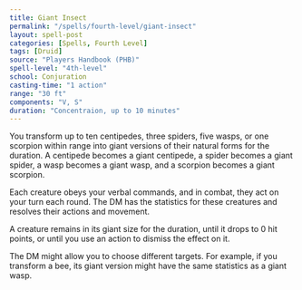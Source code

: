 ```yaml
---
title: Giant Insect
permalink: "/spells/fourth-level/giant-insect"
layout: spell-post
categories: [Spells, Fourth Level]
tags: [Druid]
source: "Players Handbook (PHB)"
spell-level: "4th-level"
school: Conjuration
casting-time: "1 action"
range: "30 ft"
components: "V, S"
duration: "Concentraion, up to 10 minutes"
---
```


You transform up to ten centipedes, three spiders, five wasps, or one scorpion within range into giant versions of their natural forms for the duration. A centipede becomes a giant centipede, a spider becomes a giant spider, a wasp becomes a giant wasp, and a scorpion becomes a giant scorpion.

Each creature obeys your verbal commands, and in combat, they act on your turn each round. The DM has the statistics for these creatures and resolves their actions and movement.

A creature remains in its giant size for the duration, until it drops to 0 hit points, or until you use an action to dismiss the effect on it.

The DM might allow you to choose different targets. For example, if you transform a bee, its giant version might have the same statistics as a giant wasp.